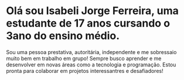 # Olá sou Isabeli Jorge Ferreira, uma estudante de 17 anos cursando o 3ano do ensino médio.
Sou uma pessoa prestativa, autoritária, independente e me sobressaio muito bem em trabalho em grupo!
Sempre busco aprender e me desenvolver em novas áreas como a tecnologia e programação.
Estou pronta para colaborar em projetos interessantres e desafiadores!
